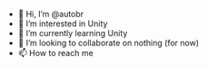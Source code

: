 - 👋 Hi, I’m @autobr
- 👀 I’m interested in Unity
- 🌱 I’m currently learning Unity
- 💞️ I’m looking to collaborate on nothing (for now)
- 📫 How to reach me 

<!---
autobr/autobr is a ✨ special ✨ repository because its `README.md` (this file) appears on your GitHub profile.
You can click the Preview link to take a look at your changes.
--->
